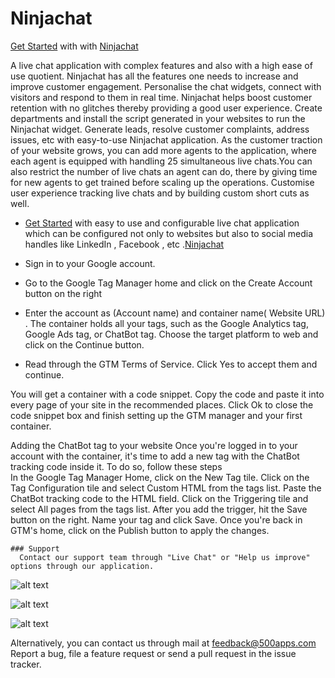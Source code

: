 # Ninjachat
[Get Started](https://infinity.500apps.com/ninjachat) with with [Ninjachat](https://ninjachat.com)

A live chat application with complex features and also with a high ease of use quotient. Ninjachat has all the features one needs to increase and improve customer engagement. Personalise the chat widgets, connect with visitors and respond to them in real time. Ninjachat helps boost customer retention with no glitches thereby providing a good user experience.
Create departments and install the script generated in your websites to run the Ninjachat widget. Generate leads, resolve customer complaints, address issues, etc with easy-to-use Ninjachat application. As the customer traction of your website grows, you can add more agents to the application, where each agent is equipped with handling 25 simultaneous live chats.You can also restrict the number of live chats an agent can do, there by giving time for new agents to get trained before scaling up the operations. Customise user experience tracking live chats and by building custom short cuts as well.

- [Get Started](https://infinity.500apps.com/ninjachat) with easy to use and configurable live chat application which can be configured not only to websites but also to social media handles like LinkedIn , Facebook , etc .[Ninjachat](https://ninjachat.com)


- Sign in to your Google account.

- Go to the Google Tag Manager home and click on the Create Account button on the right

- Enter the account as (Account name) and container name( Website URL) . The container holds all your tags, such as the Google Analytics tag, Google Ads tag, or ChatBot tag. Choose the target platform to web and click on the Continue button.

- Read through the GTM Terms of Service. Click Yes to accept them and continue.

You will get a container with a code snippet. Copy the code and paste it into every page of your site in the recommended places.
Click Ok to close the code snippet box and finish setting up the GTM manager and your first container.

Adding the ChatBot tag to your website
Once you're logged in to your account with the container, it's time to add a new tag with the ChatBot tracking code inside it. To do so, follow these steps   
In the Google Tag Manager Home, click on the New Tag tile.
Click on the Tag Configuration tile and select Custom HTML from the tags list.
Paste the ChatBot tracking code to the HTML field.
Click on the Triggering tile and select All pages from the tags list.
After you add the trigger, hit the Save button on the right.
Name your tag and click Save.
Once you're back in GTM's home, click on the Publish button to apply the changes.

    ### Support 
      Contact our support team through "Live Chat" or "Help us improve" options through our application.

![alt text](https://infinity.500apps.com/img/ninjachat/gtm-image-1.png)

![alt text](https://infinity.500apps.com/img/ninjchat/gtm-image-2.png)

![alt text](https://infinity.500apps.com/img/ninjachat/gtm-image-3.png)

Alternatively, you can contact us through mail at feedback@500apps.com
Report a bug, file a feature request or send a pull request in the issue tracker.

